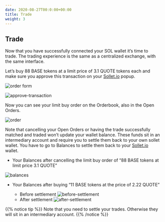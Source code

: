 ```yaml
---
date: 2020-08-27T00:0:00+00:00
title: Trade
weight: 3
---
```


## Trade

Now that you have successfully connected your SOL wallet it’s time to trade. The trading experience is the same as a centralized exchange, with the same interface.

Let’s buy 88 BASE tokens at a limit price of 3.1 QUOTE tokens each and make sure you approve this transaction on your [Sollet.io](https://sollet.io) popup.

![order form](/images/articles/serum-dex/trade/order-form1.png?classes=shadow&width=30pc)

![approve-transaction](/images/articles/serum-dex/trade/approve-transaction.png?classes=shadow&width=40pc)

Now you can see your limit buy order on the Orderbook, also in the Open Orders.

![order](/images/articles/serum-dex/trade/order.png?classes=shadow&width=60pc)

Note that cancelling your Open Orders or having the trade successfully matched and traded won’t update your wallet balance. These funds sit in an intermediary account and require you to settle them back to your own sollet wallet. You have to go to Balances to settle them back to your [Sollet.io](https://sollet.io) wallet.

- Your Balances after cancelling the limit buy order of “88 BASE tokens at limit price 3.1 QUOTE”

![balances](/images/articles/serum-dex/trade/balances.png?classes=shadow&width=60pc)

- Your Balances after buying “11 BASE tokens at the price of 2.22 QUOTE”

  - Before settlement ![before-settlement](/images/articles/serum-dex/trade/before-settlement.png?classes=shadow&width=60pc)
  - After settlement ![after-settlement](/images/articles/serum-dex/trade/after-settlement.png?classes=shadow&width=60pc)

{{% notice tip %}}
Note that you need to settle your trades. Otherwise they will sit in an intermediary account.
{{% /notice %}}
